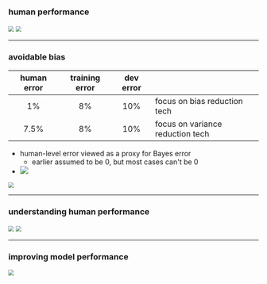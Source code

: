 ###  human performance 

<img src='https://raw.githubusercontent.com/yujuezhao/deeplearning-course/master/3%E3%80%81Structuring%20Machine%20Learning%20Projects/01_ml-strategy-1/03_comparing-to-human-level-performance/images/1.PNG' style='zoom:70%'>

<img src='https://raw.githubusercontent.com/yujuezhao/deeplearning-course/master/3%E3%80%81Structuring%20Machine%20Learning%20Projects/01_ml-strategy-1/03_comparing-to-human-level-performance/images/2.PNG' style='zoom:70%'>

***

### avoidable bias

| human error | training error | dev error |                                  |
| :---------: | :------------: | :-------: | -------------------------------- |
|     1%      |       8%       |    10%    | focus on bias reduction tech     |
|    7.5%     |       8%       |    10%    | focus on variance reduction tech |

- human-level error viewed as a proxy for Bayes error
  - earlier assumed to be 0, but most cases can't be 0
- <img src="http://latex.codecogs.com/gif.latex? Bayes\ error\ (human-level\ error ) \xrightarrow{avoidable\ error}training\ error \xrightarrow{variance}dev\ error"/>

<img src="https://raw.githubusercontent.com/yujuezhao/deeplearning-course/master/3%E3%80%81Structuring%20Machine%20Learning%20Projects/01_ml-strategy-1/03_comparing-to-human-level-performance/images/3.PNG" style='zoom:70%'>

***

### understanding human performance 

<img src='https://raw.githubusercontent.com/yujuezhao/deeplearning-course/master/3%E3%80%81Structuring%20Machine%20Learning%20Projects/01_ml-strategy-1/03_comparing-to-human-level-performance/images/4.PNG' style='zoom:70%'>

<img src='https://raw.githubusercontent.com/yujuezhao/deeplearning-course/master/3%E3%80%81Structuring%20Machine%20Learning%20Projects/01_ml-strategy-1/03_comparing-to-human-level-performance/images/5.PNG' style="zoom:70%">

***

### improving model performance

<img src='https://raw.githubusercontent.com/yujuezhao/deeplearning-course/master/3%E3%80%81Structuring%20Machine%20Learning%20Projects/01_ml-strategy-1/03_comparing-to-human-level-performance/images/6.PNG' style='zoom:70%'>

